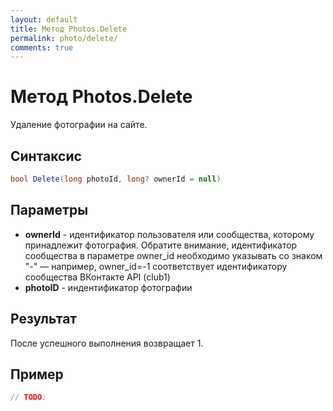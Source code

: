 ```yaml
---
layout: default
title: Метод Photos.Delete
permalink: photo/delete/
comments: true
---
```

# Метод Photos.Delete
Удаление фотографии на сайте.

## Синтаксис
```csharp
bool Delete(long photoId, long? ownerId = null)
```

## Параметры
+ **ownerId** - идентификатор пользователя или сообщества, которому принадлежит фотография.
Обратите внимание, идентификатор сообщества в параметре owner_id необходимо указывать со знаком "-" — например, owner_id=-1 соответствует идентификатору сообщества ВКонтакте API (club1)
+ **photoID** - индентификатор фотографии


## Результат
После успешного выполнения возвращает 1.

## Пример
```csharp
// TODO:
```
